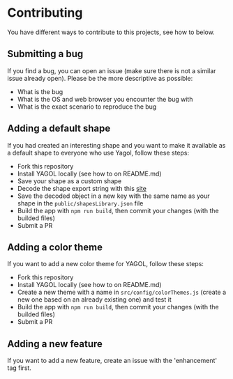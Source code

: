 # Contributing
You have different ways to contribute to this projects, see how to below.


## Submitting a bug
If you find a bug, you can open an issue (make sure there is not a similar issue already open). Please be the more descriptive as possible:

- What is the bug
- What is the OS and web browser you encounter the bug with
- What is the exact scenario to reproduce the bug


## Adding a default shape
If you had created an interesting shape and you want to make it available as a default shape to everyone who use Yagol, follow these steps:

- Fork this repository
- Install YAGOL locally (see how to on README.md)
- Save your shape as a custom shape
- Decode the shape export string with this [site](https://www.base64decode.org/)
- Save the decoded object in a new key with the same name as your shape in the `public/shapesLibrary.json` file
- Build the app with `npm run build`, then commit your changes (with the builded files)
- Submit a PR


## Adding a color theme
If you want to add a new color theme for YAGOL, follow these steps:

- Fork this repository
- Install YAGOL locally (see how to on README.md)
- Create a new theme with a name in `src/config/colorThemes.js` (create a new one based on an already existing one) and test it
- Build the app with `npm run build`, then commit your changes (with the builded files)
- Submit a PR


## Adding a new feature
If you want to add a new feature, create an issue with the 'enhancement' tag first.
